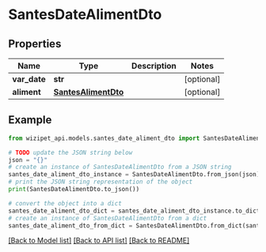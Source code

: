 # SantesDateAlimentDto


## Properties

Name | Type | Description | Notes
------------ | ------------- | ------------- | -------------
**var_date** | **str** |  | [optional] 
**aliment** | [**SantesAlimentDto**](SantesAlimentDto.md) |  | [optional] 

## Example

```python
from wizipet_api.models.santes_date_aliment_dto import SantesDateAlimentDto

# TODO update the JSON string below
json = "{}"
# create an instance of SantesDateAlimentDto from a JSON string
santes_date_aliment_dto_instance = SantesDateAlimentDto.from_json(json)
# print the JSON string representation of the object
print(SantesDateAlimentDto.to_json())

# convert the object into a dict
santes_date_aliment_dto_dict = santes_date_aliment_dto_instance.to_dict()
# create an instance of SantesDateAlimentDto from a dict
santes_date_aliment_dto_from_dict = SantesDateAlimentDto.from_dict(santes_date_aliment_dto_dict)
```
[[Back to Model list]](../README.md#documentation-for-models) [[Back to API list]](../README.md#documentation-for-api-endpoints) [[Back to README]](../README.md)


